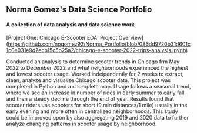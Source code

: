 ## Norma Gomez's Data Science Portfolio

#### A collection of data analysis and data science work

[Project One: Chicago E-Scooter EDA: Project Overview] (https://github.com/nogomez92/Norma_Portfolio/blob/086dd9720b31d601c1c0e031e9d2ecb15c5b25a2/chicago-e-scooter-2022-trips-analysis.ipynb)

  Conducted an analysis to determine scooter trends in Chicago frm May 2022 to December 2022 and what neighborhoods experienced the highest and lowest scooter usage. Worked indeipendently for 2 weeks to extract, clean, analyze and visualize Chicago scooter data. This project was completed in Python and a choropleth map. Usage follows a seasonal trend, where we see an increase in number of rides in early summer to early fall and then a steady decline through the end of year. Results found that scooter riders use scooters for short (9 min distances/1 mile) usually in the early evening and more often in centralized neighborhoods. This study could be improved upon by also aggregating 2019 and 2020 data to further analyze changing patterns in scooter usage by neighborhood.
